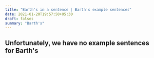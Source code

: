 ```yaml
---
title: "Barth's in a sentence | Barth's example sentences"
date: 2021-01-20T19:57:50+05:30
draft: falses
summary: "Barth's"
---
```

## Unfortunately, we have no example sentences for Barth's                 
